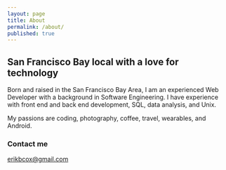 ```yaml
---
layout: page
title: About
permalink: /about/
published: true
---
```


## San Francisco Bay local with a love for technology

Born and raised in the San Francisco Bay Area, I am an experienced Web Developer with a background in Software Engineering. I have experience with front end and back end development, SQL, data analysis, and Unix.

My passions are coding, photography, coffee, travel, wearables, and Android.

### Contact me

[erikbcox@gmail.com](mailto:erikbcox@gmail.com)